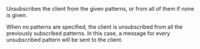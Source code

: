 Unsubscribes the client from the given patterns, or from all of them if none is
given.

When no patterns are specified, the client is unsubscribed from all the
previously subscribed patterns.
In this case, a message for every unsubscribed pattern will be sent to the
client.

